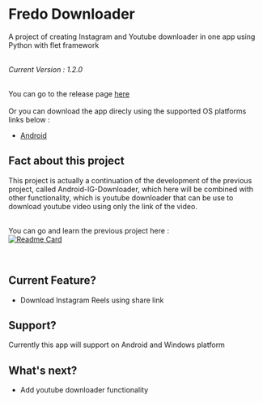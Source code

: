 # Fredo Downloader

A project of creating Instagram and Youtube downloader in one app using Python with flet framework<br><br>

_Current Version : 1.2.0_ <br><br>

You can go to the release page [here](https://github.com/Fredo-Ronan/Fredo_Downloader/releases/latest) <br><br>
Or you can download the app direcly using the supported OS platforms links below :
- [Android](https://github.com/Fredo-Ronan/Fredo_Downloader/releases/download/1.0.0/Fredo.Downloader.apk) <br>

## Fact about this project
This project is actually a continuation of the development of the previous project, called Android-IG-Downloader, which here will be combined with other functionality, which is youtube downloader that can be use to download youtube video using only the link of the video.<br><br>

You can go and learn the previous project here : <br>
[![Readme Card](https://github-readme-stats.vercel.app/api/pin/?username=Fredo-Ronan&repo=Android-IG-Downloader-using-Python&theme=radical)](https://github.com/Fredo-Ronan/Android-IG-Downloader-using-Python)

<br>

## Current Feature?
- Download Instagram Reels using share link

## Support?
Currently this app will support on Android and Windows platform

## What's next?
- Add youtube downloader functionality
